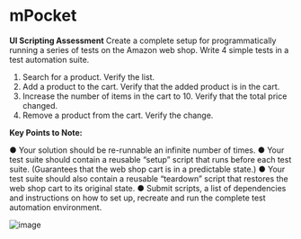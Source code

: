 # mPocket

**UI Scripting Assessment**
Create a complete setup for programmatically running a series of tests on the Amazon web shop.
Write 4 simple tests in a test automation suite.
1. Search for a product. Verify the list.
2. Add a product to the cart. Verify that the added product is in the cart.
3. Increase the number of items in the cart to 10. Verify that the total price changed.
4. Remove a product from the cart. Verify the change.

**Key Points to Note:**

● Your solution should be re-runnable an infinite number of times.
● Your test suite should contain a reusable “setup” script that runs before each test
suite. (Guarantees that the web shop cart is in a predictable state.)
● Your test suite should also contain a reusable “teardown” script that restores the
web shop cart to its original state.
● Submit scripts, a list of dependencies and instructions on how to set up, recreate
and run the complete test automation environment.

![image](https://user-images.githubusercontent.com/14369631/162612412-072f5ba8-9435-4ae6-b53d-7ad1f12026f8.png)
